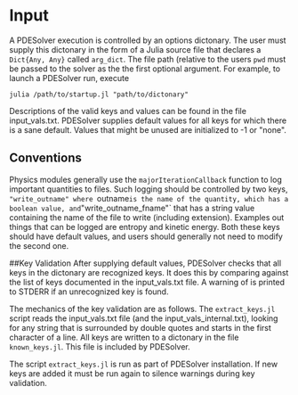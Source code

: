 # Input
A PDESolver execution is controlled by an options dictonary.  The user must
supply this dictonary in the form of a Julia source file that declares a 
`Dict{Any, Any}` called `arg_dict`. The file path (relative to the users `pwd` 
must be passed to the solver as the the first optional argument.  For example,
to launch a PDESolver run, execute

```
julia /path/to/startup.jl "path/to/dictonary"
```

Descriptions of the valid keys and values can be found in the file 
input_vals.txt.
PDESolver supplies default values for all keys for which there is a sane
default.  Values that might be unused are initialized to -1 or "none".

## Conventions
Physics modules generally use the `majorIterationCallback` function to
log important quantities to files.  Such logging should be controlled by
two keys, `"write_outname" where `outname` is the name of the quantity, which
has a boolean value, and `"write_outname_fname"` that has a string value
containing the name of the file to write (including extension).  Examples
out things that can be logged are entropy and kinetic energy.  Both these keys
should have default values, and users should generally not need to modify the
second one.

##Key Validation
After supplying default values, PDESolver checks that all keys in the dictonary
are recognized keys.  It does this by comparing against the list of keys
documented in the input_vals.txt file.  A warning of is printed to STDERR if
an unrecognized key is found.

The mechanics of the key validation are as follows.  The `extract_keys.jl`
script reads the input_vals.txt file (and the input_vals_internal.txt), looking for any string that is surrounded
by double quotes and starts in the first character of a line.  All keys are 
written to a dictonary in the file `known_keys.jl`.  This file is included by
PDESolver.

The script `extract_keys.jl` is run as part of PDESolver installation.  If 
new keys are added it must be run again to silence warnings during key 
validation.
